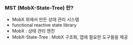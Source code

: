 
### MST (MobX-State-Tree) 란?

- MobX 위에서 만든 상태 관리 시스템
- functional reactive state library
- MobX : 상태 관리 엔진
- MobX-State-Tree : MobX 구조화, 앱에 필요한 도구들을 제공

